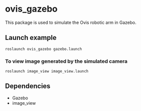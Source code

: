 # ovis_gazebo
This package is used to simulate the Ovis robotic arm in Gazebo.

## Launch example
    roslaunch ovis_gazebo gazebo.launch

### To view image generated by the simulated camera
    roslaunch image_view image_view.launch

## Dependencies
- Gazebo
- image_view

